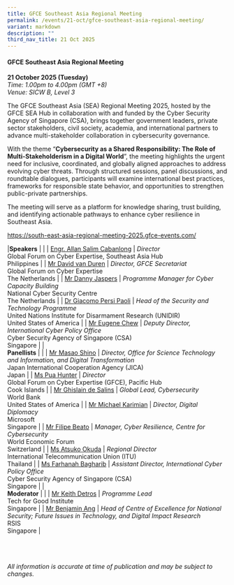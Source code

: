 ```yaml
---
title: GFCE Southeast Asia Regional Meeting
permalink: /events/21-oct/gfce-southeast-asia-regional-meeting/
variant: markdown
description: ""
third_nav_title: 21 Oct 2025
---
```

#### **GFCE Southeast Asia Regional Meeting**

**21 October 2025 (Tuesday)**  
*Time: 1.00pm to 4.00pm (GMT +8)*
<br>*Venue: SICW B, Level 3*

The GFCE Southeast Asia (SEA) Regional Meeting 2025, hosted by the GFCE SEA Hub in collaboration with and funded by the Cyber Security Agency of Singapore (CSA), brings together government leaders, private sector stakeholders, civil society, academia, and international partners to advance multi-stakeholder collaboration in cybersecurity governance.

With the theme “**Cybersecurity as a Shared Responsibility: The Role of Multi-Stakeholderism in a Digital World**”, the meeting highlights the urgent need for inclusive, coordinated, and globally aligned approaches to address evolving cyber threats. Through structured sessions, panel discussions, and roundtable dialogues, participants will examine international best practices, frameworks for responsible state behavior, and opportunities to strengthen public-private partnerships.

The meeting will serve as a platform for knowledge sharing, trust building, and identifying actionable pathways to enhance cyber resilience in Southeast Asia.

<a href="https://south-east-asia-regional-meeting-2025.gfce-events.com/" target="blank">https://south-east-asia-regional-meeting-2025.gfce-events.com/</a>

|**Speakers**          |                                                              |
| [Engr. Allan Salim Cabanlong](/speakers/engr-allan-salim-cabanlong/)  | *Director* <br>Global Forum on Cyber Expertise, Southeast Asia Hub<br>Philippines      |
| [Mr David van Duren](/speakers/mr-david-van-duren/)  | *Director, GFCE Secretariat* <br>Global Forum on Cyber Expertise <br>The Netherlands      |
| [Mr Danny Jaspers](/speakers/mr-danny-jaspers/)  | *Programme Manager for Cyber Capacity Building* <br>National Cyber Security Centre<br>The Netherlands      |
| [Dr Giacomo Persi Paoli](/speakers/dr-giacomo-persi-paoli/)  | *Head of the Security and Technology Programme* <br>United Nations Institute for Disarmament Research (UNIDIR)<br>United States of America      |
| [Mr Eugene Chew](/speakers/mr-eugene-chew/)  | *Deputy Director, International Cyber Policy Office* <br>Cyber Security Agency of Singapore (CSA)<br>Singapore      |
|<br>**Panellists**          |                                                              |
| [Mr Masao Shino](/speakers/mr-masao-shino/)  | *Director, Office for Science Technology and Information, and Digital Transformation* <br>Japan International Cooperation Agency (JICA)<br>Japan      |
| [Ms Pua Hunter](/speakers/ms-pua-hunter/)  | *Director* <br>Global Forum on Cyber Expertise (GFCE), Pacific Hub<br>Cook Islands      |
| [Mr Ghislain de Salins](/speakers/mr-ghislain-de-salins/)  | *Global Lead, Cybersecurity* <br>World Bank<br>United States of America      |
| [Mr Michael Karimian](/speakers/mr-michael-karimian/)  | *Director, Digital Diplomacy* <br>Microsoft<br>Singapore      |
| [Mr Filipe Beato](/speakers/mr-filipe-beato/)  | *Manager, Cyber Resilience, Centre for Cybersecurity* <br>World Economic Forum<br>Switzerland      |
| [Ms Atsuko Okuda](/speakers/ms-atsuko-okuda/)  | *Regional Director* <br>International Telecommunication Union (ITU)<br>Thailand      |
| [Ms Farhanah Bagharib](/speakers/ms-farhanah-bagharib/)  | *Assistant Director, International Cyber Policy Office* <br>Cyber Security Agency of Singapore (CSA)<br>Singapore      |
|<br>**Moderator**          |                                                              |
| [Mr Keith Detros](/speakers/mr-keith-detros/)  | *Programme Lead* <br>Tech for Good Institute<br>Singapore      |
| [Mr Benjamin Ang](/speakers/mr-benjamin-ang/)  | *Head of Centre of Excellence for National Security; Future Issues in Technology, and Digital Impact Research* <br>RSIS<br>Singapore      |


<br><br><br>
*All information is accurate at time of publication and may be subject to changes.*